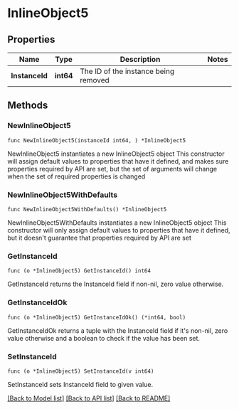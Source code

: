 # InlineObject5

## Properties

Name | Type | Description | Notes
------------ | ------------- | ------------- | -------------
**InstanceId** | **int64** | The ID of the instance being removed | 

## Methods

### NewInlineObject5

`func NewInlineObject5(instanceId int64, ) *InlineObject5`

NewInlineObject5 instantiates a new InlineObject5 object
This constructor will assign default values to properties that have it defined,
and makes sure properties required by API are set, but the set of arguments
will change when the set of required properties is changed

### NewInlineObject5WithDefaults

`func NewInlineObject5WithDefaults() *InlineObject5`

NewInlineObject5WithDefaults instantiates a new InlineObject5 object
This constructor will only assign default values to properties that have it defined,
but it doesn't guarantee that properties required by API are set

### GetInstanceId

`func (o *InlineObject5) GetInstanceId() int64`

GetInstanceId returns the InstanceId field if non-nil, zero value otherwise.

### GetInstanceIdOk

`func (o *InlineObject5) GetInstanceIdOk() (*int64, bool)`

GetInstanceIdOk returns a tuple with the InstanceId field if it's non-nil, zero value otherwise
and a boolean to check if the value has been set.

### SetInstanceId

`func (o *InlineObject5) SetInstanceId(v int64)`

SetInstanceId sets InstanceId field to given value.



[[Back to Model list]](../README.md#documentation-for-models) [[Back to API list]](../README.md#documentation-for-api-endpoints) [[Back to README]](../README.md)


